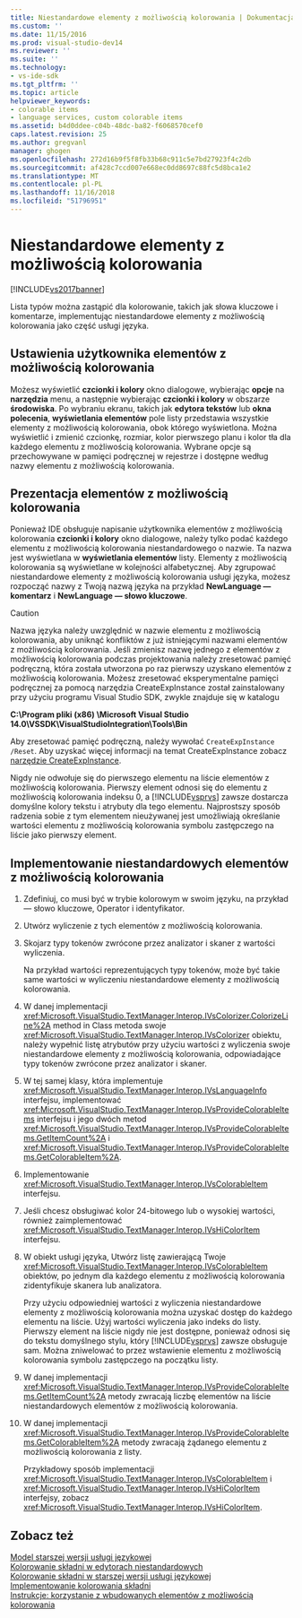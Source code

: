 ```yaml
---
title: Niestandardowe elementy z możliwością kolorowania | Dokumentacja firmy Microsoft
ms.custom: ''
ms.date: 11/15/2016
ms.prod: visual-studio-dev14
ms.reviewer: ''
ms.suite: ''
ms.technology:
- vs-ide-sdk
ms.tgt_pltfrm: ''
ms.topic: article
helpviewer_keywords:
- colorable items
- language services, custom colorable items
ms.assetid: b4d0ddee-c04b-48dc-ba82-f6068570cef0
caps.latest.revision: 25
ms.author: gregvanl
manager: ghogen
ms.openlocfilehash: 272d16b9f5f8fb33b68c911c5e7bd27923f4c2db
ms.sourcegitcommit: af428c7ccd007e668ec0dd8697c88fc5d8bca1e2
ms.translationtype: MT
ms.contentlocale: pl-PL
ms.lasthandoff: 11/16/2018
ms.locfileid: "51796951"
---
```

# <a name="custom-colorable-items"></a>Niestandardowe elementy z możliwością kolorowania
[!INCLUDE[vs2017banner](../../includes/vs2017banner.md)]

Lista typów można zastąpić dla kolorowanie, takich jak słowa kluczowe i komentarze, implementując niestandardowe elementy z możliwością kolorowania jako część usługi języka.  
  
## <a name="user-settings-of-colorable-items"></a>Ustawienia użytkownika elementów z możliwością kolorowania  
 Możesz wyświetlić **czcionki i kolory** okno dialogowe, wybierając **opcje** na **narzędzia** menu, a następnie wybierając **czcionki i kolory** w obszarze **środowiska**. Po wybraniu ekranu, takich jak **edytora tekstów** lub **okna polecenia**, **wyświetlania elementów** pole listy przedstawia wszystkie elementy z możliwością kolorowania, obok którego wyświetlona. Można wyświetlić i zmienić czcionkę, rozmiar, kolor pierwszego planu i kolor tła dla każdego elementu z możliwością kolorowania. Wybrane opcje są przechowywane w pamięci podręcznej w rejestrze i dostępne według nazwy elementu z możliwością kolorowania.  
  
## <a name="presentation-of-colorable-items"></a>Prezentacja elementów z możliwością kolorowania  
 Ponieważ IDE obsługuje napisanie użytkownika elementów z możliwością kolorowania **czcionki i kolory** okno dialogowe, należy tylko podać każdego elementu z możliwością kolorowania niestandardowego o nazwie. Ta nazwa jest wyświetlana w **wyświetlania elementów** listy. Elementy z możliwością kolorowania są wyświetlane w kolejności alfabetycznej. Aby zgrupować niestandardowe elementy z możliwością kolorowania usługi języka, możesz rozpocząć nazwy z Twoją nazwą języka na przykład **NewLanguage — komentarz** i **NewLanguage — słowo kluczowe**.  
  
> [!CAUTION]
>  Nazwa języka należy uwzględnić w nazwie elementu z możliwością kolorowania, aby uniknąć konfliktów z już istniejącymi nazwami elementów z możliwością kolorowania. Jeśli zmienisz nazwę jednego z elementów z możliwością kolorowania podczas projektowania należy zresetować pamięć podręczną, która została utworzona po raz pierwszy uzyskano elementów z możliwością kolorowania. Możesz zresetować eksperymentalne pamięci podręcznej za pomocą narzędzia CreateExpInstance został zainstalowany przy użyciu programu Visual Studio SDK, zwykle znajduje się w katalogu  
>   
>  **C:\Program pliki (x86) \Microsoft Visual Studio 14.0\VSSDK\VisualStudioIntegration\Tools\Bin**  
>   
>  Aby zresetować pamięć podręczną, należy wywołać `CreateExpInstance /Reset`. Aby uzyskać więcej informacji na temat CreateExpInstance zobacz [narzędzie CreateExpInstance](../../extensibility/internals/createexpinstance-utility.md).  
  
 Nigdy nie odwołuje się do pierwszego elementu na liście elementów z możliwością kolorowania. Pierwszy element odnosi się do elementu z możliwością kolorowania indeksu 0, a [!INCLUDE[vsprvs](../../includes/vsprvs-md.md)] zawsze dostarcza domyślne kolory tekstu i atrybuty dla tego elementu. Najprostszy sposób radzenia sobie z tym elementem nieużywanej jest umożliwiają określanie wartości elementu z możliwością kolorowania symbolu zastępczego na liście jako pierwszy element.  
  
## <a name="implementing-custom-colorable-items"></a>Implementowanie niestandardowych elementów z możliwością kolorowania  
  
1. Zdefiniuj, co musi być w trybie kolorowym w swoim języku, na przykład — słowo kluczowe, Operator i identyfikator.  
  
2. Utwórz wyliczenie z tych elementów z możliwością kolorowania.  
  
3. Skojarz typy tokenów zwrócone przez analizator i skaner z wartości wyliczenia.  
  
    Na przykład wartości reprezentujących typy tokenów, może być takie same wartości w wyliczeniu niestandardowe elementy z możliwością kolorowania.  
  
4. W danej implementacji <xref:Microsoft.VisualStudio.TextManager.Interop.IVsColorizer.ColorizeLine%2A> method in Class metoda swoje <xref:Microsoft.VisualStudio.TextManager.Interop.IVsColorizer> obiektu, należy wypełnić listę atrybutów przy użyciu wartości z wyliczenia swoje niestandardowe elementy z możliwością kolorowania, odpowiadające typy tokenów zwrócone przez analizator i skaner.  
  
5. W tej samej klasy, która implementuje <xref:Microsoft.VisualStudio.TextManager.Interop.IVsLanguageInfo> interfejsu, implementować <xref:Microsoft.VisualStudio.TextManager.Interop.IVsProvideColorableItems> interfejsu i jego dwóch metod <xref:Microsoft.VisualStudio.TextManager.Interop.IVsProvideColorableItems.GetItemCount%2A> i <xref:Microsoft.VisualStudio.TextManager.Interop.IVsProvideColorableItems.GetColorableItem%2A>.  
  
6. Implementowanie <xref:Microsoft.VisualStudio.TextManager.Interop.IVsColorableItem> interfejsu.  
  
7. Jeśli chcesz obsługiwać kolor 24-bitowego lub o wysokiej wartości, również zaimplementować <xref:Microsoft.VisualStudio.TextManager.Interop.IVsHiColorItem> interfejsu.  
  
8. W obiekt usługi języka, Utwórz listę zawierającą Twoje <xref:Microsoft.VisualStudio.TextManager.Interop.IVsColorableItem> obiektów, po jednym dla każdego elementu z możliwością kolorowania zidentyfikuje skanera lub analizatora.  
  
    Przy użyciu odpowiedniej wartości z wyliczenia niestandardowe elementy z możliwością kolorowania można uzyskać dostęp do każdego elementu na liście. Użyj wartości wyliczenia jako indeks do listy. Pierwszy element na liście nigdy nie jest dostępne, ponieważ odnosi się do tekstu domyślnego stylu, który [!INCLUDE[vsprvs](../../includes/vsprvs-md.md)] zawsze obsługuje sam. Można zniwelować to przez wstawienie elementu z możliwością kolorowania symbolu zastępczego na początku listy.  
  
9. W danej implementacji <xref:Microsoft.VisualStudio.TextManager.Interop.IVsProvideColorableItems.GetItemCount%2A> metody zwracają liczbę elementów na liście niestandardowych elementów z możliwością kolorowania.  
  
10. W danej implementacji <xref:Microsoft.VisualStudio.TextManager.Interop.IVsProvideColorableItems.GetColorableItem%2A> metody zwracają żądanego elementu z możliwością kolorowania z listy.  
  
    Przykładowy sposób implementacji <xref:Microsoft.VisualStudio.TextManager.Interop.IVsColorableItem> i <xref:Microsoft.VisualStudio.TextManager.Interop.IVsHiColorItem> interfejsy, zobacz <xref:Microsoft.VisualStudio.TextManager.Interop.IVsHiColorItem>.  
  
## <a name="see-also"></a>Zobacz też  
 [Model starszej wersji usługi językowej](../../extensibility/internals/model-of-a-legacy-language-service.md)   
 [Kolorowanie składni w edytorach niestandardowych](../../extensibility/syntax-coloring-in-custom-editors.md)   
 [Kolorowanie składni w starszej wersji usługi językowej](../../extensibility/internals/syntax-coloring-in-a-legacy-language-service.md)   
 [Implementowanie kolorowania składni](../../extensibility/internals/implementing-syntax-coloring.md)   
 [Instrukcje: korzystanie z wbudowanych elementów z możliwością kolorowania](../../extensibility/internals/how-to-use-built-in-colorable-items.md)

